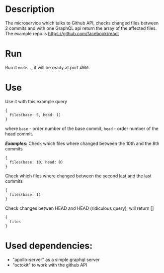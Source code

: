 # Description
The microservice which talks to Github API, checks changed files between 2 commits and with one GraphQL api return the array of the affected files.
The example repo is https://github.com/facebook/react

# Run
Run it `node .`,  it will be ready at port `4000`. 

# Use
Use it with this example query
```
{
  files(base: 5, head: 1)
}
```
where `base` - order number of the base commit, `head` - order number of the head commit. 

***Examples:***
Check which files where changed between the 10th and the 8th commits
```
{
  files(base: 10, head: 8)
}
```
Check which files where changed between the second last and the last commits
```
{
  files(base: 1)
}
```
Check changes betwen HEAD and HEAD (ridiculous query), will return []
```
{
  files
}
```
# Used dependencies:
- "apollo-server" as a simple graphql server
- "octokit" to work with the github API